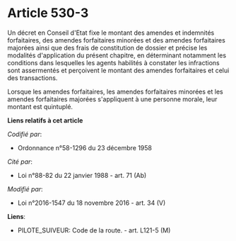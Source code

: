 # Article 530-3

Un décret en Conseil d'Etat fixe le montant des amendes et indemnités forfaitaires, des amendes forfaitaires minorées et des
amendes forfaitaires majorées ainsi que des frais de constitution de dossier et précise les modalités d'application du
présent chapitre, en déterminant notamment les conditions dans lesquelles les agents habilités à constater les infractions
sont assermentés et perçoivent le montant des amendes forfaitaires et celui des transactions.

Lorsque les amendes forfaitaires, les amendes forfaitaires minorées et les amendes forfaitaires majorées s'appliquent à une
personne morale, leur montant est quintuplé.

**Liens relatifs à cet article**

_Codifié par_:

  - Ordonnance n°58-1296 du 23 décembre 1958

_Cité par_:

  - Loi n°88-82 du 22 janvier 1988 - art. 71 (Ab)

_Modifié par_:

  - Loi n°2016-1547 du 18 novembre 2016 - art. 34 (V)

**Liens**:

  - PILOTE_SUIVEUR: Code de la route. - art. L121-5 (M)
